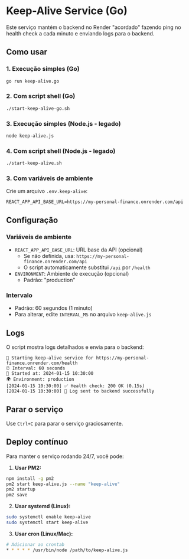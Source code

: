 # Keep-Alive Service (Go)

Este serviço mantém o backend no Render "acordado" fazendo ping no health check a cada minuto e enviando logs para o backend.

## Como usar

### 1. Execução simples (Go)
```bash
go run keep-alive.go
```

### 2. Com script shell (Go)
```bash
./start-keep-alive-go.sh
```

### 3. Execução simples (Node.js - legado)
```bash
node keep-alive.js
```

### 4. Com script shell (Node.js - legado)
```bash
./start-keep-alive.sh
```

### 3. Com variáveis de ambiente
Crie um arquivo `.env.keep-alive`:
```
REACT_APP_API_BASE_URL=https://my-personal-finance.onrender.com/api
```

## Configuração

### Variáveis de ambiente
- `REACT_APP_API_BASE_URL`: URL base da API (opcional)
  - Se não definida, usa: `https://my-personal-finance.onrender.com/api`
  - O script automaticamente substitui `/api` por `/health`
- `ENVIRONMENT`: Ambiente de execução (opcional)
  - Padrão: "production"

### Intervalo
- Padrão: 60 segundos (1 minuto)
- Para alterar, edite `INTERVAL_MS` no arquivo `keep-alive.js`

## Logs

O script mostra logs detalhados e envia para o backend:
```
🚀 Starting keep-alive service for https://my-personal-finance.onrender.com/health
⏰ Interval: 60 seconds
📅 Started at: 2024-01-15 10:30:00
🌍 Environment: production
[2024-01-15 10:30:00] ✅ Health check: 200 OK (0.15s)
[2024-01-15 10:30:00] 📝 Log sent to backend successfully
```

## Parar o serviço

Use `Ctrl+C` para parar o serviço graciosamente.

## Deploy contínuo

Para manter o serviço rodando 24/7, você pode:

1. **Usar PM2:**
```bash
npm install -g pm2
pm2 start keep-alive.js --name "keep-alive"
pm2 startup
pm2 save
```

2. **Usar systemd (Linux):**
```bash
sudo systemctl enable keep-alive
sudo systemctl start keep-alive
```

3. **Usar cron (Linux/Mac):**
```bash
# Adicionar ao crontab
* * * * * /usr/bin/node /path/to/keep-alive.js
``` 